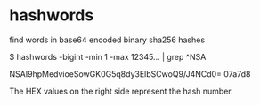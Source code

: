 # hashwords
find words in base64 encoded binary sha256 hashes

$ hashwords -bigint -min 1 -max 12345... | grep ^NSA

NSAI9hpMedvioeSowGK0G5q8dy3ElbSCwoQ9/J4NCd0= 07a7d8

The HEX values on the right side represent the hash number.

